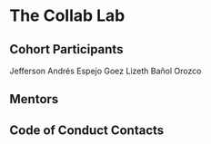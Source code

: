 # The Collab Lab

## Cohort Participants
Jefferson Andrés Espejo Goez
Lizeth Bañol Orozco
## Mentors

## Code of Conduct Contacts
